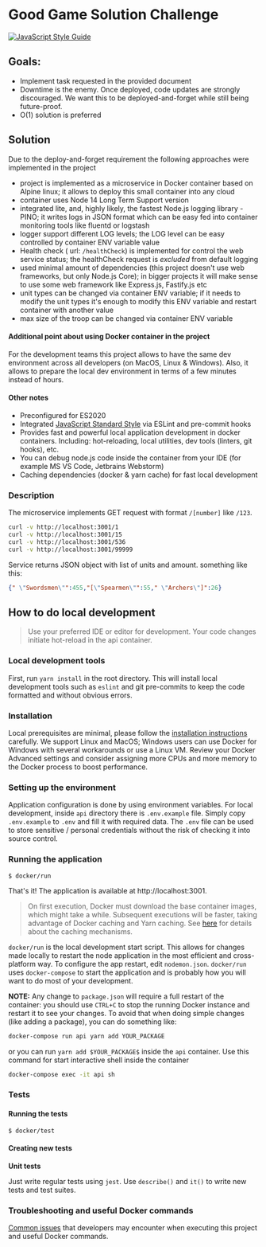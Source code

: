# Good Game Solution Challenge

[![JavaScript Style Guide](https://cdn.rawgit.com/standard/standard/master/badge.svg)](https://github.com/standard/standard)

## Goals:
- Implement task requested in the provided document
- Downtime is the enemy. Once deployed, code updates are strongly discouraged. We want this to be deployed-and-forget while still being future-proof.
- O(1) solution is preferred 

## Solution
Due to the deploy-and-forget requirement the following approaches were implemented in the project
- project is implemented as a microservice in Docker container based on Alpine linux; it allows to deploy this small container into any cloud 
- container uses Node 14 Long Term Support version 
- integrated lite, and, highly likely, the fastest Node.js logging library - PINO; it writes logs in JSON format which can be easy fed into container monitoring tools like fluentd or logstash 
- logger support different LOG levels; the LOG level can be easy controlled by container ENV variable value
- Health check ( url: `/healthCheck`) is implemented for control the web service status; the healthCheck request is _excluded_ from default logging
- used minimal amount of dependencies (this project doesn't use web frameworks, but only Node.js Core); in bigger projects it will make sense to use some web framework like Express.js, Fastify.js etc
- unit types can be changed via container ENV variable; if it needs to modify the unit types it's enough to modify this ENV variable and restart container with another value
- max size of the troop can be changed via container ENV variable

#### Additional point about using Docker container in the project

For the development teams this project allows to have the same dev environment across all developers (on MacOS, Linux & Windows).
Also, it allows to prepare the local dev environment in terms of a few minutes instead of hours.

#### Other notes
* Preconfigured for ES2020
* Integrated [JavaScript Standard Style](https://standardjs.com/) via ESLint and pre-commit hooks
* Provides fast and powerful local application development in docker containers. Including:
  hot-reloading, local utilities, dev tools (linters, git hooks),
  etc.
* You can debug node.js code inside the container from your IDE (for example MS VS Code, Jetbrains Webstorm)
* Caching dependencies (docker & yarn cache) for fast local development


### Description

The microservice implements GET request with format `/[number]` like  `/123`.

```bash
curl -v http://localhost:3001/1
curl -v http://localhost:3001/15
curl -v http://localhost:3001/536
curl -v http://localhost:3001/99999
```

Service returns JSON object with list of units and amount. something like this:

```json
{" \"Swordsmen\"":455,"[\"Spearmen\"":55," \"Archers\"]":26}

```




## How to do local development

> Use your preferred IDE or editor for development. Your code changes initiate hot-reload in the api container. 


### Local development tools

First, run `yarn install` in the root directory. This will install local
development tools such as `eslint` and git pre-commits to keep the code formatted
and without obvious errors.

### Installation

Local prerequisites are minimal, please follow the
[installation instructions](docs/INSTALL.md) carefully. We support Linux and MacOS;
Windows users can use Docker for Windows with several workarounds or use a Linux VM.
Review your Docker Advanced settings and consider assigning more CPUs and more memory
to the Docker process to boost performance.

### Setting up the environment

Application configuration is done by using environment variables. For local
development, inside `api`  directory there is `.env.example` file.
Simply copy `.env.example` to `.env` and fill it with required data. The
`.env` file can be used to store sensitive / personal credentials without the
risk of checking it into source control.

### Running the application

```
$ docker/run
```

That's it! The application is available at http://localhost:3001.

> On first execution, Docker must download the base container images, which
> might take a while. Subsequent executions will be faster, taking advantage of
> Docker caching and Yarn caching. See [here](docs/CACHING.md) for details about the
> caching mechanisms.

`docker/run` is the local development start script. This allows for changes made
locally to restart the node application in the most efficient and cross-platform
way. To configure the app restart, edit `nodemon.json`. `docker/run` uses
`docker-compose` to start the application and is probably how you will want to
do most of your development.

**NOTE:** Any change to `package.json` will require a full restart of the
container: you should use `CTRL+C` to stop the running Docker instance and
restart it to see your changes. To avoid that when doing simple changes (like
adding a package), you can do something like:

```bash
docker-compose run api yarn add YOUR_PACKAGE
```

or you can run `yarn add $YOUR_PACKAGE$` inside the `api` container. Use this command for start interactive shell inside the container

```bash
docker-compose exec -it api sh
```

### Tests

#### Running the tests

```
$ docker/test
```

#### Creating new tests

**Unit tests**

Just write regular tests using `jest`. Use `describe()` and `it()` to write new
tests and test suites.


### Troubleshooting and useful Docker commands

[Common issues](docs/TROUBLESHOOTING.md) that developers may encounter when executing
this project and useful Docker commands.


